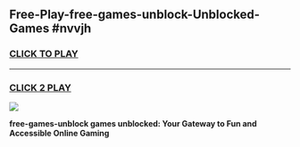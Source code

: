 
## Free-Play-free-games-unblock-Unblocked-Games #nvvjh
<h3>
<a href="https://news.freeplayer.one?title=free-games-unblock&ref=8M">CLICK TO PLAY</a></h3>
<hr>

<h3>
<a href="https://news.freeplayer.one?title=free-games-unblock&ref=8M">CLICK 2 PLAY</a>
  
</h3>

<a href="https://news.freeplayer.one?title=free-games-unblock&ref=8M"><img src="https://clearcache.store/games.png"></a>


**free-games-unblock games unblocked: Your Gateway to Fun and Accessible Online Gaming**
